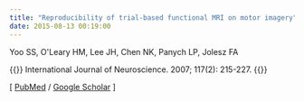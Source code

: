 ```yaml
---
title: "Reproducibility of trial-based functional MRI on motor imagery"
date: 2015-08-13 00:19:00
---
```


Yoo SS, O'Leary HM, Lee JH, Chen NK, Panych LP, Jolesz FA

{{<format bright-green>}}
International Journal of Neuroscience. 2007; 117(2): 215-227.
{{</format>}}

[ [PubMed](http://www.ncbi.nlm.nih.gov/pubmed/17365109) / [Google Scholar](https://scholar.google.com/scholar?q=Reproducibility+of+trial-based+functional+MRI+on+motor+imagery&btnG=&hl=en&lr=lang_en&as_sdt=0%2C5) ] 

